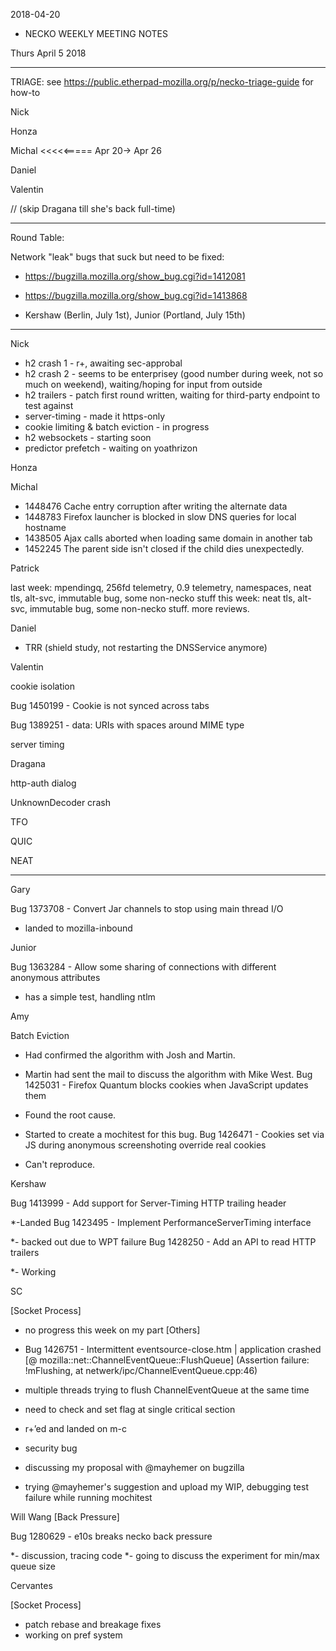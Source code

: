 2018-04-20

* NECKO WEEKLY MEETING NOTES

Thurs April 5 2018

-----------------------------------------------
TRIAGE: see https://public.etherpad-mozilla.org/p/necko-triage-guide for how-to

Nick

Honza

Michal <<<<<===== Apr 20-> Apr 26

Daniel

Valentin

//  (skip Dragana till she's back full-time)

----------------------------------------------
Round Table:

Network "leak" bugs that suck but need to be fixed:

- https://bugzilla.mozilla.org/show_bug.cgi?id=1412081
- https://bugzilla.mozilla.org/show_bug.cgi?id=1413868

- Kershaw (Berlin, July 1st), Junior (Portland, July 15th)

----------------
Nick

- h2 crash 1 - r+, awaiting sec-approbal
- h2 crash 2 - seems to be enterprisey (good number during week, not so much on weekend), waiting/hoping for input from outside
- h2 trailers - patch first round written, waiting for third-party endpoint to test against
- server-timing - made it https-only
- cookie limiting & batch eviction - in progress
- h2 websockets - starting soon
- predictor prefetch - waiting on yoathrizon

Honza

Michal

 - 1448476 Cache entry corruption after writing the alternate data
 - 1448783 Firefox launcher is blocked in slow DNS queries for local hostname
 - 1438505 Ajax calls aborted when loading same domain in another tab
 - 1452245 The parent side isn't closed if the child dies unexpectedly.

Patrick

  last week: mpendingq, 256fd telemetry, 0.9 telemetry, namespaces, neat tls, alt-svc, immutable bug, some non-necko stuff
  this week: neat tls, alt-svc, immutable bug, some non-necko stuff. more reviews.

Daniel

 - TRR (shield study, not restarting the DNSService anymore)

Valentin

cookie isolation

Bug 1450199 - Cookie is not synced across tabs

Bug 1389251 - data: URIs with spaces around MIME type

server timing

Dragana

http-auth dialog

UnknownDecoder crash

TFO

QUIC

NEAT

-----------
Gary

Bug 1373708 - Convert Jar channels to stop using main thread I/O

- landed to mozilla-inbound

Junior

Bug 1363284 - Allow some sharing of connections with different anonymous attributes

- has a simple test, handling ntlm

Amy

Batch Eviction

* Had confirmed the algorithm with Josh and Martin.
* Martin had sent the mail to discuss the algorithm with Mike West.
Bug 1425031 - Firefox Quantum blocks cookies when JavaScript updates them

* Found the root cause.
* Started to create a mochitest for this bug.
Bug 1426471 - Cookies set via JS during anonymous screenshoting override real cookies

* Can't reproduce.

Kershaw

Bug 1413999 - Add support for Server-Timing HTTP trailing header

*-Landed
Bug 1423495 - Implement PerformanceServerTiming interface

*- backed out due to WPT failure
Bug 1428250 - Add an API to read HTTP trailers

*- Working

SC

[Socket Process]

- no progress this week on my part
[Others]

- Bug 1426751 - Intermittent eventsource-close.htm | application crashed [@ mozilla::net::ChannelEventQueue::FlushQueue] (Assertion failure: !mFlushing, at netwerk/ipc/ChannelEventQueue.cpp:46)
 - multiple threads trying to flush ChannelEventQueue at the same time
 - need to check and set flag at single critical section
 - r+’ed and landed on m-c
- security bug
 - discussing my proposal with @mayhemer on bugzilla
 - trying @mayhemer's suggestion and upload my WIP, debugging test failure while running mochitest

 Will Wang
[Back Pressure]

Bug 1280629 - e10s breaks necko back pressure

*- discussion, tracing code
*- going to discuss the experiment for min/max queue size

Cervantes

[Socket Process]

- patch rebase and breakage fixes
- working on pref system
